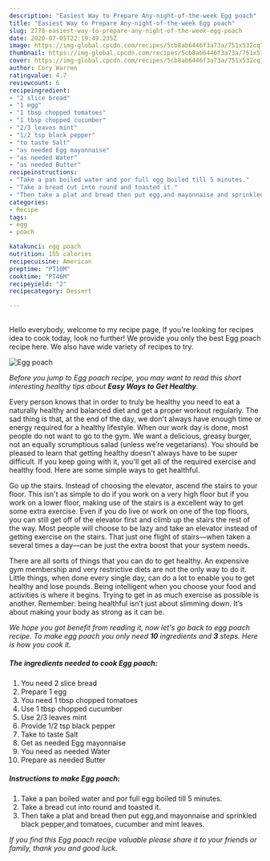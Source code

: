 ```yaml
---
description: "Easiest Way to Prepare Any-night-of-the-week Egg poach"
title: "Easiest Way to Prepare Any-night-of-the-week Egg poach"
slug: 2778-easiest-way-to-prepare-any-night-of-the-week-egg-poach
date: 2020-07-05T22:19:49.235Z
image: https://img-global.cpcdn.com/recipes/5cb8ab6446f3a73a/751x532cq70/egg-poach-recipe-main-photo.jpg
thumbnail: https://img-global.cpcdn.com/recipes/5cb8ab6446f3a73a/751x532cq70/egg-poach-recipe-main-photo.jpg
cover: https://img-global.cpcdn.com/recipes/5cb8ab6446f3a73a/751x532cq70/egg-poach-recipe-main-photo.jpg
author: Cory Warren
ratingvalue: 4.7
reviewcount: 6
recipeingredient:
- "2 slice bread"
- "1 egg"
- "1 tbsp chopped tomatoes"
- "1 tbsp chopped cucumber"
- "2/3 leaves mint"
- "1/2 tsp black pepper"
- "to taste Salt"
- "as needed Egg mayonnaise"
- "as needed Water"
- "as needed Butter"
recipeinstructions:
- "Take a pan boiled water and por full egg boiled till 5 minutes."
- "Take a bread cut into round and toasted it."
- "Then take a plat and bread then put egg,and mayonnaise and sprinkled black pepper,and tomatoes, cucumber and mint leaves."
categories:
- Recipe
tags:
- egg
- poach

katakunci: egg poach 
nutrition: 155 calories
recipecuisine: American
preptime: "PT10M"
cooktime: "PT46M"
recipeyield: "2"
recipecategory: Dessert

---
```

<br>
Hello everybody, welcome to my recipe page, If you're looking for recipes idea to cook today, look no further! We provide you only the best Egg poach recipe here. We also have wide variety of recipes to try.
<br>


![Egg poach](https://img-global.cpcdn.com/recipes/5cb8ab6446f3a73a/751x532cq70/egg-poach-recipe-main-photo.jpg)

<i>Before you jump to Egg poach recipe, you may want to read this short interesting healthy tips about <strong>Easy Ways to Get Healthy</strong>.</i>

Every person knows that in order to truly be healthy you need to eat a naturally healthy and balanced diet and get a proper workout regularly. The sad thing is that, at the end of the day, we don't always have enough time or energy required for a healthy lifestyle. When our work day is done, most people do not want to go to the gym. We want a delicious, greasy burger, not an equally scrumptious salad (unless we’re vegetarians). You should be pleased to learn that getting healthy doesn't always have to be super difficult. If you keep going with it, you'll get all of the required exercise and healthy food. Here are some simple ways to get healthful.

Go up the stairs. Instead of choosing the elevator, ascend the stairs to your floor. This isn't as simple to do if you work on a very high floor but if you work on a lower floor, making use of the stairs is a excellent way to get some extra exercise. Even if you do live or work on one of the top floors, you can still get off of the elevator first and climb up the stairs the rest of the way. Most people will choose to be lazy and take an elevator instead of getting exercise on the stairs. That just one flight of stairs—when taken a several times a day—can be just the extra boost that your system needs. 

There are all sorts of things that you can do to get healthy. An expensive gym membership and very restrictive diets are not the only way to do it. Little things, when done every single day, can do a lot to enable you to get healthy and lose pounds. Being intelligent when you choose your food and activities is where it begins. Trying to get in as much exercise as possible is another. Remember: being healthful isn’t just about slimming down. It’s about making your body as strong as it can be. 


<i>We hope you got benefit from reading it, now let's go back to egg poach recipe. To make egg poach you only need <strong>10</strong> ingredients and <strong>3</strong> steps. Here is how you cook it.
</i>

##### The ingredients needed to cook Egg poach:

1. You need 2 slice bread
1. Prepare 1 egg
1. You need 1 tbsp chopped tomatoes
1. Use 1 tbsp chopped cucumber
1. Use 2/3 leaves mint
1. Provide 1/2 tsp black pepper
1. Take to taste Salt
1. Get as needed Egg mayonnaise
1. You need as needed Water
1. Prepare as needed Butter


##### Instructions to make Egg poach:

1. Take a pan boiled water and por full egg boiled till 5 minutes.
1. Take a bread cut into round and toasted it.
1. Then take a plat and bread then put egg,and mayonnaise and sprinkled black pepper,and tomatoes, cucumber and mint leaves.


<i>If you find this Egg poach recipe valuable please share it to your friends or family, thank you and good luck.</i>
